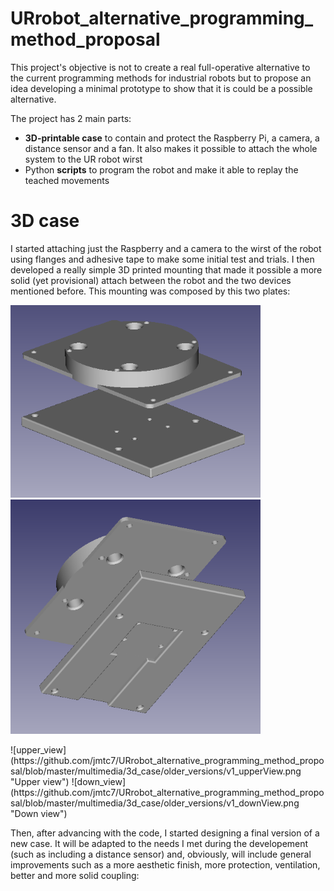 # URrobot_alternative_programming_method_proposal
This project's objective is not to create a real full-operative alternative to the current programming methods for industrial robots but to propose an idea developing a minimal prototype to show that it is could be a possible alternative.

The project has 2 main parts:
* **3D-printable case** to contain and protect the Raspberry Pi, a camera, a distance sensor and a fan. It also makes it possible to attach the whole system to the UR robot wirst
* Python **scripts** to program the robot and make it able to replay the teached movements

# 3D case
I started attaching just the Raspberry and a camera to the wirst of the robot using flanges and adhesive tape to make some initial test and trials. I then developed a really simple 3D printed mounting that made it possible a more solid (yet provisional) attach between the robot and the two devices mentioned before. This mounting was composed by this two plates:
<p float="left">
  <img src="/multimedia/3d_case/older_versions/v1_upperView.png" width="400" />
  <img src="/multimedia/3d_case/older_versions/v1_downView.png" width="400" /> 
</p>
![upper_view](https://github.com/jmtc7/URrobot_alternative_programming_method_proposal/blob/master/multimedia/3d_case/older_versions/v1_upperView.png "Upper view") ![down_view](https://github.com/jmtc7/URrobot_alternative_programming_method_proposal/blob/master/multimedia/3d_case/older_versions/v1_downView.png "Down view")

Then, after advancing with the code, I started designing a final version of a new case. It will be adapted to the needs I met during the developement (such as including a distance sensor) and, obviously, will include general improvements such as a more aesthetic finish, more protection, ventilation, better and more solid coupling:

